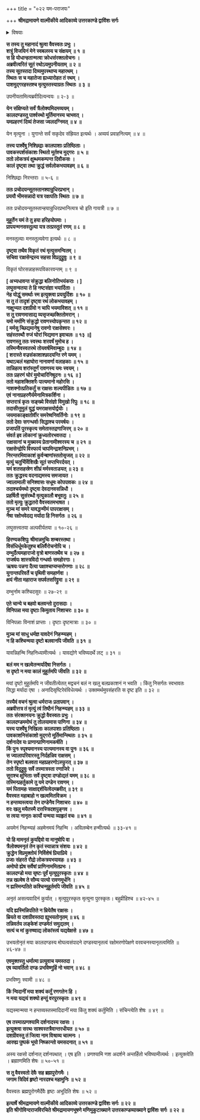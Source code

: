 +++
title = "०२२ यम-पराजयः"

+++
**श्रीमद्रामायणे वाल्मीकीये आदिकाव्ये उत्तरकाण्डे द्वाविंशः सर्गः**


<details><summary>विषयाः</summary>

रावण-कृत--निज-सेना-संक्षय--क्षुभितेन यमेन  
मृत्यु-प्रभृतिभिः सह साटोपं रावणेन सह महा-रण-प्रवर्तनम् ॥ १ ॥  
मृत्युना प्रबली-भवतो रावणस्य मारणाय  
स्व-नियोजनम् अर्थितेन यमेन  
तत्-प्रतिषेध-पूर्वकं  
रावण-संजिहीर्षया निज-चण्ड-दण्डोद्यमने  
स-त्वरम् आविर्-भूतेन ब्रह्मणा  
तं प्रति दण्ड-रावणयोर् उभयोर् अपि  
स्व-दत्त-वरतया ऽन्यतर-पराभवे  
स्वस्यानृत-वचनत्वोक्त्तया  
रावणे दण्ड-पातन-प्रतिषेधनम् ॥ २ ॥  
यमे तद्-वचन-गौरवेण रथादिभिः सहान्तर्धानं गते  
रावणेन जय-घोषण-पूर्वकं पुष्पकारोहणेन निर्गमनम् ॥ ३ ॥
</details>


**स तस्य तु महानादं श्रुत्वा वैवस्वतः प्रभुः ।  
शत्रुं विजयिनं मेने स्वबलस्य च संक्षयम् ॥ १ ॥  
स हि योधान्हतान्मत्वा क्रोधसंरक्तलोचनः ।  
अब्रवीत्वरितं सूतं रथोऽयमुपनीयताम् ॥ २ ॥  
तस्य सूतस्तदा दिव्यमुपस्थाप्य महारथम् ।  
स्थितः स च महातेजा ह्यध्यारोहत तं रथम् ।  
पाशमुद्गरहस्तश्च मृत्युस्तस्याग्रतः स्थितः ॥ ३ ॥**

उपनीयतामित्यब्रवीदित्यन्वयः ॥ २-३ ॥

**येन संक्षिप्यते सर्वं त्रैलोक्यमिदमव्ययम् ।  
कालदण्डस्तु पार्श्वस्थो मूर्तिमानस्य चाभवत् ।  
यमप्रहरणं दिव्यं तेजसा ज्वलदग्निमत् ॥ ४ ॥**

येन मृत्युना । युगान्ते सर्वं सकृदेव संह्रियत इत्यर्थः । अव्ययं प्रवाहनित्यम् ॥ ४ ॥

**तस्य पार्श्वेषु निश्छिद्राः कालपाशाः प्रतिष्ठिताः ।  
पावकस्पर्शसंकाशः स्थितो मूर्तश्च मुद्गरः ॥ ५ ॥  
ततो लोकत्रयं क्षुब्धमकम्पन्त दिवौकसः ।  
कालं दृष्ट्वा तथा क्रुद्धं सर्वलोकभयावहम् ॥ ६ ॥**

निश्छिद्राः निरन्तराः ॥ ५-६ ॥

**ततः प्रचोदयन्सूतस्तानश्वान्रुधिरप्रभान् ।  
प्रययौ भीमसन्नादो यत्र रक्षःपतिः स्थितः ॥ ७ ॥**

ततः प्रचोदयन्सूतस्तान्हयान्रुधिरप्रभानित्यत्र चो इति गायत्री ॥ ७ ॥

**मुहूर्तेन यमं ते तु हया हरिहयोपमाः ।  
प्रापयन्मनसस्तुल्या यत्र तत्प्रस्तुतं रणम् ॥ ८ ॥**

मनस्तुल्याः मनस्तुल्यवेगा इत्यर्थः ॥ ८ ॥

**दृष्ट्वा तथैव विकृतं रथं मृत्युसमन्वितम् ।  
सचिवा राक्षसेन्द्रस्य सहसा विप्रदुद्रुवुः ॥ ९ ॥**

विकृतं घोरसन्नाहरूपविकारवन्तम् ॥ ९ ॥

**\[ अभ्यधावन्त संक्रुद्धा बलिनोतिभयंकराः । \]  
लघुसन्वतया ते हि नष्टसंज्ञा भयार्दिताः ।  
नेह योद्धुं समर्थाः स्म इत्युक्त्वा प्रययुर्दिशः ॥ १० ॥  
स तु तं तादृशं दृष्ट्वा रथं लोकभयावहम् ।  
नाक्षुभ्यत दशग्रीवो न चापि भयमाविशत् ॥ ११ ॥  
स तु रावणमासाद्य व्यसृजच्छक्तितोमरान् ।  
यमो मर्माणि संक्रुद्धो रावणस्योपकृन्तत ॥ १२ ॥  
\[ मर्मसु च्छिद्यमानेषु रावणो राक्षसेश्वरः ।  
सहंस्तस्थौ रुजं घोरां भिद्यमान इवाचलः ॥ १३ ॥\]  
रावणस्तु ततः स्वस्थः शरवर्षं मुमोच ह ।  
तस्मिन्वैवस्वतरथे तोयवर्षमिवाम्बुदः ॥ १४ ॥  
\[ शरास्ते वज्रसंकाशाश्छादयन्ति रणे यमम् ।  
यथाऽचलं महाघोरा नानावर्णा वलाहकाः ॥ १५ ॥  
तान्निहत्य शरांस्तूर्णं रावणस्य यमः स्वयम् ।  
ततः प्रहरणं घोरं मुमोचारिनिषूदनः ॥ १६ ॥ \]  
ततो महाशक्तिशरैः पात्यमानो महोरसि ।  
नाशक्नोत्प्रतिकर्तुं स राक्षसः शल्यपीडितः ॥ १७ ॥  
एवं नानाप्रहरणैर्यमेनामित्रकर्शिना ।  
सप्तरात्रं कृतः सङ्ख्ये विसंज्ञो विमुखो रिपुः ॥ १८ ॥  
तदासीत्तुमुलं युद्धं यमराक्षसयोर्द्वयोः ।  
जयमाकाङ्क्षतोर्वीर समरेष्वनिवर्तिनोः ॥ १९ ॥  
ततो देवाः सगन्धर्वाः सिद्धाश्च परमर्षयः ।  
प्रजापतिं पुरस्कृत्य समेतास्तद्रणाजिरम् ॥ २० ॥  
संवर्त इव लोकानां क्रुध्यतोरभवत्तदा ।  
राक्षसानां च मुख्यस्य प्रेतानामीश्वरस्य च ॥ २१ ॥  
राक्षसेन्द्रोपि विस्फार्य चापमिन्द्राशनिप्रभम् ।  
निरन्तरमिवाकाशं कुर्वन्बाणांस्ततोसृजत् ॥ २२ ॥  
मृत्युं चतुर्भिर्विशिखैः सूतं सप्तभिरर्दयत् ।  
यमं शतसहस्रेण शीघ्रं मर्मस्वताडयत् ॥ २३ ॥  
ततः क्रुद्धस्य वदनाद्यमस्य समजायत ।  
ज्वालामाली सनिश्वासः सधूमः कोपपावकः ॥ २४ ॥  
तदाश्चर्यमथो दृष्ट्वा देवदानवसन्निधौ ।  
प्रहर्षितौ सुसंरब्धौ मृत्युकालौ बभूवतुः ॥ २५ ॥  
ततो मृत्युः क्रुद्धतरो वैवस्वतमभाषत ।  
मुञ्च मां समरे यावद्धन्मीमं पापराक्षसम् ।  
नैषा रक्षोभवेदद्य मर्यादा हि निसर्गतः ॥ २६ ॥**

लघुसत्त्वतया अल्पवीर्यतया ॥ १०-२६ ॥

**हिरण्यकशिपुः श्रीमान्नमुचिः शम्बरस्तथा ।  
विसंधिर्धूमकेतुश्च बलिर्वैरोचनोपि च ।  
दम्भुर्दैत्यमहाराजो वृत्रो बाणस्तथैव च ॥ २७ ॥  
राजर्षयः शास्त्रविदो गन्धर्वाः समहोरगाः ।  
ऋषयः पन्नगा दैत्या पक्षाश्चाप्यप्सरोगणाः ॥ २८ ॥  
युगान्तपरिवर्ते च पृथिवी समहार्णवा ।  
क्षयं नीता महाराज सपर्वतसरिद्द्रुमा ॥ २९ ॥**

दम्भुर्नाम कश्चिदसुरः ॥ २७-२९ ॥

**एते चान्ये च बहवो बलवन्तो दुरासदाः ।  
विनिपन्ना मया दृष्टाः किमुताय निशाचरः ॥ ३० ॥**

विनिपन्नाः विनाशं प्राप्ताः । दृष्टाः दृष्टमात्राः ॥ ३० ॥

**मुञ्च मां साधु धर्मज्ञ यावदेनं निहन्म्यहम् ।  
न हि कश्चिन्मया दृष्टो बलवानपि जीवति ॥ ३१ ॥**

यावन्निहन्मि निहनिध्यामीत्यर्थः । यावद्योगे भविष्यदर्थे लट् ॥ ३१ ॥

**बलं मम न खल्वेतन्मर्यादैषा निसर्गतः ।  
स दृष्टो न मया कालं मुहूर्तमपि जीवति ॥ ३२ ॥**

मयां दृष्टो मुहूर्तमपि न जीवतीत्येतत् मद्वचनं बलं न खलु बलप्रकाशनं न भवति । किंतु निसर्गतः स्वभावतः सिद्धा मर्यादा एषा । अनादिसृष्टिरेवंविधेत्यर्थः । उक्तमर्थमुपसंहरति स दृष्ट इति ॥ ३२ ॥

**तस्यैवं वचनं श्रुत्वा धर्मराजः प्रतापवान् ।  
अब्रवीत्तत्र तं मृत्युं त्वं तिष्ठैनं निहन्म्यहम् ॥ ३३ ॥  
ततः संरक्तनयनः क्रुद्धो वैवस्वतः प्रभुः ।  
कालदण्डममोघं तु तोलयामास पाणिना ॥ ३४ ॥  
यस्य पार्श्वेषु निखिलाः कालपाशाः प्रतिष्ठिताः ।  
पावकाशनिसंकाशो मुद्गरो मूर्तिमान्स्थितः ॥ ३५ ॥  
दर्शनादेव यः प्राणान्प्राणिनामकर्षति ।  
किं पुनः स्पृश्यमानस्य पात्यमानस्य वा पुनः ॥ ३६ ॥  
स ज्वालापरिवारस्तु निर्दहन्निव राक्षसम् ।  
तेन स्पृष्टो बलवता महाप्रहरणोऽस्फुरत् ॥ ३७ ॥  
ततो विदुद्रुवुः सर्वे तस्मात्रस्ता रणाजिरे ।  
सुराश्च क्षुभिताः सर्वे दृष्ट्वा दण्डोद्यतं यमम् ॥ ३८ ॥  
तस्मिन्प्रहर्तुकामे तु यमे दण्डेन रावणम् ।  
यमं पितामहः साक्षाद्दर्शयित्वेदमब्रवीत् ॥ ३९ ॥  
वैवस्वत महाबाहो न खल्वमितविक्रम ।  
न हन्तव्यस्त्वया तेन दण्डेनैव निशाचरः ॥ ४० ॥  
वरः खलु मयैतस्मै दत्तस्त्रिदशपुङ्गव ।  
स त्वया नानृतः कार्यो यन्मया व्याहृतं वचः ॥ ४१ ॥**

अयमेनं निहन्म्यहं अहमेनमयं निहन्मि । अविलम्बेन हन्मीत्यर्थः ॥ ३३-४१ ॥

**यो हि मामनृतं कुर्याद्देवो वा मानुषोपि वा ।  
त्रैलोक्यमनृतं तेन कृतं स्यान्नात्र संशयः ॥ ४२ ॥  
क्रुद्धेन विप्रमुक्तोयं निर्विशेषं प्रियाप्रिये ।  
प्रजाः संहरते रौद्रो लोकत्रयभयावहः ॥ ४३ ॥  
अमोघो ह्येष सर्वेषां प्राणिनाममितप्रभः ।  
कालदण्डो मया सृष्टः पूर्वं मृत्युपुरस्कृतः ॥ ४४ ॥  
तन्न खल्वेष ते सौम्य पात्यो रावणमूर्धनि ।  
न ह्यस्मिन्पतिते कश्चिन्मुहूर्तमपि जीवति ॥ ४५ ॥**

अनृतं असत्यवादिनं कुर्यात् । मृत्युपुरस्कृतः मृत्युना पुरस्कृतः। बहुव्रीहिश्च ॥ ४२-४५ ॥

**यदि ह्यस्मिन्निपतिते न म्रियेतैष राक्षसः ।  
म्रियते वा दशग्रीवस्तदा ह्युभयतोनृतम् ॥ ४६ ॥  
तन्निवर्तय लङ्केशं दण्डमेतं समुद्यतम् ।  
सत्यं च मां कुरुष्वाद्य लोकांस्त्वं यद्यवेक्षसे ॥ ४७ ॥**

उभयतोनृतं मया कालदण्डस्य मोघत्वसंपादने दण्डस्यानृतत्वं रक्षोमरणोपेक्षणे वरवचनस्यानृतत्वमिति ॥ ४६-४७ ॥

**एवमुक्तस्तु धर्मात्मा प्रत्युवाच यमस्तदा ।  
एष व्यावर्तितो दण्डः प्रभविष्णुर्हि नो भवान् ॥ ४८ ॥**

प्रभविष्णुः स्वामी ॥ ४८ ॥

**किं न्विदानीं मया शक्यं कर्तुं रणगतेन हि ।  
न मया यद्ययं शक्यो हन्तुं वरपुरस्कृतः ॥ ४९ ॥**

यद्यस्मान्मया न हन्तव्यस्तस्मादिदानीं मया किंतु शक्यं कर्तुमिति । संचिन्त्येति शेषः ॥ ४९ ॥

**एष तस्मात्प्रणश्यामि दर्शनादस्य रक्षसः ।  
इत्युक्त्वा सरथः साश्वस्तत्रैवान्तरधीयत ॥ ५० ॥  
दशग्रीवस्तु तं जित्वा नाम विश्राव्य चात्मनः ।  
आरुह्य पुष्पकं भूयो निष्क्रान्तो यमसदनात् ॥ ५१ ॥**

अस्य रक्षसो दर्शनात् दर्शनपथात् । एष इति । प्रणश्यामि णश अदर्शने अन्तर्हितो भविष्यामीत्यर्थः । इत्युक्त्वेति । ब्रह्माणमिति शेषः ॥ ५०-५१ ॥

**स तु वैवस्वतो देवैः सह ब्रह्मपुरोगमैः ।  
जगाम त्रिदिवं हृष्टो नारदश्च महामुनिः ॥ ५२ ॥**

वैवस्वतः ब्रह्मपुरोगमैर्देवैः हृष्टः अभूदिति शेषः ॥ ५२ ॥

**इत्यार्षे श्रीमद्रामायणे वाल्मीकीये आदिकाव्ये उत्तरकाण्डे द्वाविंशः सर्गः ॥ २२ ॥  
इति श्रीगोविन्दराजविरचिते श्रीमद्रामायणभूषणे मणिमुकुटाख्याने उत्तरकाण्डव्याख्याने द्वाविंशः सर्गः ॥ २२ ॥**
